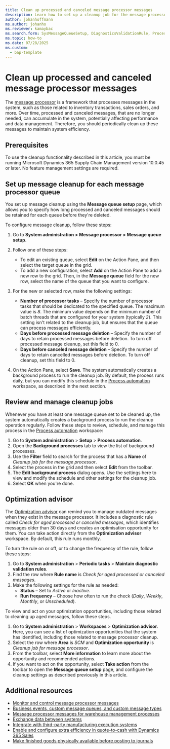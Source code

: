 ```yaml
---
title: Clean up processed and canceled message processor messages
description: Learn how to set up a cleanup job for the message processor.
author: johanhoffmann
ms.author: johanho
ms.reviewer: kamaybac
ms.search.form: SysMessageQueueSetup, DiagnosticsValidationRule, ProcessScheduleSeries
ms.topic: how-to
ms.date: 07/28/2025
ms.custom: 
  - bap-template
---
```


# Clean up processed and canceled message processor messages

The [message processor](../message-processor/message-processor.md) is a framework that processes messages in the system, such as those related to inventory transactions, sales orders, and more. Over time, processed and canceled messages, that are no longer needed, can accumulate in the system, potentially affecting performance and data management. Therefore, you should periodically clean up these messages to maintain system efficiency.

## Prerequisites

To use the cleanup functionality described in this article, you must be running Microsoft Dynamics 365 Supply Chain Management version 10.0.45 or later. No feature management settings are required.

## Set up message cleanup for each message processor queue

You set up message cleanup using the **Message queue setup** page, which allows you to specify how long processed and canceled messages should be retained for each queue before they're deleted.

To configure message cleanup, follow these steps:

1. Go to **System administration \> Message processor \> Message queue setup**.
1. Follow one of these steps:
    - To edit an existing queue, select **Edit** on the Action Pane, and then select the target queue in the grid.
    - To add a new configuration, select **Add** on the Action Pane to add a new row to the grid. Then, in the **Message queue** field for the new row, select the name of the queue that you want to configure.

1. For the new or selected row, make the following settings:
    - **Number of processor tasks** – Specify the number of processor tasks that should be dedicated to the specified queue. The maximum value is *8*. The minimum value depends on the minimum number of batch threads that are configured for your system (typically *2*). This setting isn't related to the cleanup job, but ensures that the queue can process messages efficiently.
    - **Days before processed message deletion** – Specify the number of days to retain processed messages before deletion. To turn off processed message cleanup, set this field to 0.
    - **Days before canceled message deletion** – Specify the number of days to retain cancelled messages before deletion. To turn off cleanup, set this field to 0.

1. On the Action Pane, select **Save**. The system automatically creates a background process to run the cleanup job. By default, the process runs daily, but you can modify this schedule in the [Process automation](../../fin-ops-core/fin-ops/sysadmin/process-automation.md) workspace, as described in the next section.

## Review and manage cleanup jobs

Whenever you have at least one message queue set to be cleaned up, the system automatically creates a background process to run the cleanup operation regularly. Follow these steps to review, schedule, and manage this process in the [Process automation](../../fin-ops-core/fin-ops/sysadmin/process-automation.md) workspace:

1. Go to **System administration** \> **Setup** \> **Process automation**.
1. Open the **Background processes** tab to view the list of background processes.
1. Use the **Filter** field to search for the process that has a **Name** of *Cleanup job for the message processor*.
1. Select the process in the grid and then select **Edit** from the toolbar.
1. The **Edit background process** dialog opens. Use the settings here to view and modify the schedule and other settings for the cleanup job.
1. Select **OK** when you're done.

## Optimization advisor

The [Optimization advisor](../../fin-ops-core/fin-ops/sysadmin/optimization-advisor-overview.md) can remind you to manage outdated messages when they exist in the message processor. It includes a diagnostic rule called *Check for aged processed or canceled messages*, which identifies messages older than 30 days and creates an optimisation opportunity for them. You can take action directly from the **Optimization advisor** workspace. By default, this rule runs monthly.

To turn the rule on or off, or to change the frequency of the rule, follow these steps:

1. Go to **System administration** \> **Periodic tasks** \> **Maintain diagnostic validation rules**.
1. Find the row where **Rule name** is *Check for aged processed or canceled messages*.
1. Make the following settings for the rule as needed:
    - **Status** – Set to *Active* or *Inactive*.
    - **Run frequency** – Choose how often to run the check (*Daily*, *Weekly*, *Monthly*, or *Unscheduled*).

To view and act on your optimization opportunities, including those related to cleaning up aged messages, follow these steps.

1. Go to **System administration** \> **Workspaces** \> **Optimization advisor**. Here, you can see a list of optimization opportunities that the system has identified, including those related to message processor cleanup.
1. Select the row where **Area** is *SCM* and **Optimization opportunity** is *Cleanup job for message processor*.
1. From the toolbar, select **More information** to learn more about the opportunity and recommended actions.
1. If you want to act on the opportunity, select **Take action** from the toolbar to open the **Message queue setup** page, and configure the cleanup settings as described previously in this article.

## Additional resources

- [Monitor and control message processor messages](message-processor.md)
- [Business events, custom message queues, and custom message types](developer/message-processor-develop.md)
- [Message processor messages for warehouse management processes](../warehousing/warehouse-message-processor-messages.md)
- [Exchange data between systems](../warehousing/wms-only-mode-exchange-data.md)
- [Integrate with third-party manufacturing execution systems](../production-control/mes-integration.md)
- [Enable and configure extra efficiency in quote-to-cash with Dynamics 365 Sales](../../fin-ops-core/fin-ops/data-entities/add-efficiency-in-quote-to-cash-enable.md)
- [Make finished goods physically available before posting to journals](../production-control/deferred-posting.md)
